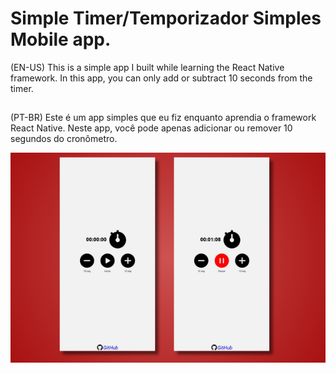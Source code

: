 # Simple Timer/Temporizador Simples Mobile app.

(EN-US) This is a simple app I built while learning the React Native framework. In this app, you can only add or subtract 10 seconds from the timer. 
##
(PT-BR) Este é um app simples que eu fiz enquanto aprendia o framework React Native. Neste app, você pode apenas adicionar ou remover 10 segundos do cronômetro. 

![Home screen screenshot](https://raw.githubusercontent.com/LuizHenriqueENS/simple-react-native-timer-mobile/refs/heads/main/imgs/app%20img.png)
